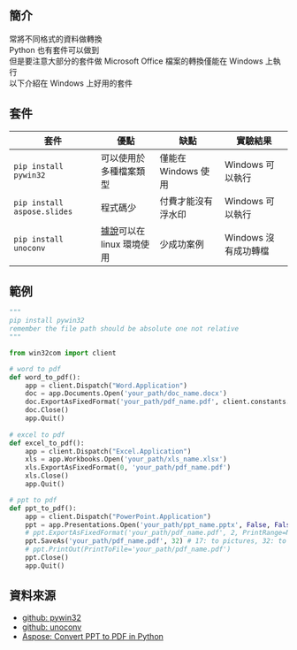 ## 簡介
常將不同格式的資料做轉換  
Python 也有套件可以做到  
但是要注意大部分的套件做 Microsoft Office 檔案的轉換僅能在 Windows 上執行  
以下介紹在 Windows 上好用的套件

## 套件
套件|優點|缺點|實驗結果
---|---|---|---
`pip install pywin32`|可以使用於多種檔案類型|僅能在 Windows 使用|Windows 可以執行
`pip install aspose.slides`|程式碼少|付費才能沒有浮水印|Windows 可以執行
`pip install unoconv`|[據說](https://gist.github.com/vikram-ai/5c811d076f7c4d17d3b497fc5fff8224)可以在 linux 環境使用|少成功案例|Windows 沒有成功轉檔


## 範例
```python
"""
pip install pywin32
remember the file path should be absolute one not relative
"""

from win32com import client

# word to pdf
def word_to_pdf():
    app = client.Dispatch("Word.Application")
    doc = app.Documents.Open('your_path/doc_name.docx')
    doc.ExportAsFixedFormat('your_path/pdf_name.pdf', client.constants.wdExportFormatPDF)
    doc.Close()
    app.Quit()
    
# excel to pdf
def excel_to_pdf():
    app = client.Dispatch("Excel.Application")
    xls = app.Workbooks.Open('your_path/xls_name.xlsx')
    xls.ExportAsFixedFormat(0, 'your_path/pdf_name.pdf')
    xls.Close()
    app.Quit()

# ppt to pdf
def ppt_to_pdf():
    app = client.Dispatch("PowerPoint.Application")
    ppt = app.Presentations.Open('your_path/ppt_name.pptx', False, False, False)
    # ppt.ExportAsFixedFormat('your_path/pdf_name.pdf', 2, PrintRange=None)
    ppt.SaveAs('your_path/pdf_name.pdf', 32) # 17: to pictures, 32: to pdf 
    # ppt.PrintOut(PrintToFile='your_path/pdf_name.pdf')
    ppt.Close()
    app.Quit()
```

## 資料來源
* [github: pywin32](https://github.com/mhammond/pywin32)
* [github: unoconv](https://github.com/unoconv/unoconv)
* [Aspose: Convert PPT to PDF in Python](https://blog.aspose.com/2021/12/28/convert-pptx-ppt-to-pdf-python/)
